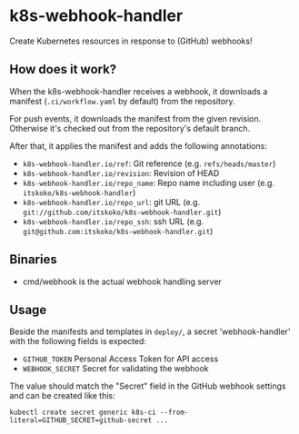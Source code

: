 # k8s-webhook-handler
Create Kubernetes resources in response to (GitHub) webhooks!

## How does it work?
When the k8s-webhook-handler receives a webhook, it downloads a manifest
(`.ci/workflow.yaml` by default) from the repository.

For push events, it downloads the manifest from the given revision. Otherwise
it's checked out from the repository's default branch.

After that, it applies the manifest and adds the following annotations:

 - `k8s-webhook-handler.io/ref`: Git reference (e.g. `refs/heads/master`)
 - `k8s-webhook-handler.io/revision`: Revision of HEAD
 - `k8s-webhook-handler.io/repo_name`: Repo name including user
   (e.g. `itskoko/k8s-webhook-handler`)
 - `k8s-webhook-handler.io/repo_url`: git URL (e.g.
   `git://github.com/itskoko/k8s-webhook-handler.git`)
 - `k8s-webhook-handler.io/repo_ssh`: ssh URL (e.g.
   `git@github.com:itskoko/k8s-webhook-handler.git`)

## Binaries
- cmd/webhook is the actual webhook handling server

## Usage
Beside the manifests and templates in `deploy/`, a secret 'webhook-handler' with
the following fields is expected:

- `GITHUB_TOKEN` Personal Access Token for API access
- `WEBHOOK_SECRET` Secret for validating the webhook

The value should match the "Secret" field in the GitHub webhook settings and can be created like this:

```
kubectl create secret generic k8s-ci --from-literal=GITHUB_SECRET=github-secret ...
```
